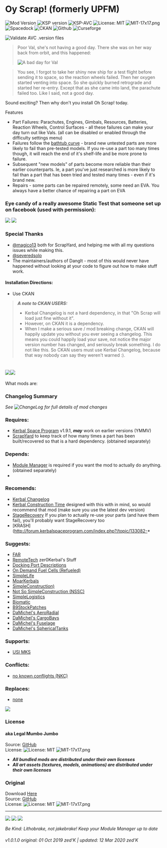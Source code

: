<!-- Readme.md v1.0.0.2
Oy Scrap! (formerly UPFM)
created: 01 Oct 19
updated: 2020 03 12 -->
<!-- # KerbGuise Experimental engineering (KGEx)
#### Brings you: -->
<!-- Download on SpaceDock or Github or Curseforge. Also available on CKAN. -->

# Oy Scrap! (formerly UPFM)
![Mod Version](https://img.shields.io/github/v/release/zer0Kerbal/OhScrap?include_prereleases?style=plastic)
![KSP version](https://img.shields.io/endpoint?url=https://raw.githubusercontent.com/zer0Kerbal/OhScrap/master/json/ksp.json?style=plastic) ![KSP-AVC](https://img.shields.io/badge/KSP-AVC--supported-brightgreen.svg?style=plastic) ![License: MIT](https://img.shields.io/endpoint?url=https://raw.githubusercontent.com/zer0Kerbal/OhScrap/master/json/license.json?style=plastic) ![MIT-17x17.png](https://i.postimg.cc/bvjfsMP5/MIT-17x17.png)   
![Spacedock](https://img.shields.io/badge/SpaceDock-listed-blue.svg?style=plastic) ![CKAN](https://img.shields.io/badge/CKAN-Indexed-blue.svg?style=plastic) ![Github](https://img.shields.io/badge/Github-Indexed-blue.svg?style=plastic) ![Curseforge](https://img.shields.io/badge/CurseForge-listed-blue.svg?style=plastic)
  
![Validate AVC .version files](https://github.com/zer0Kerbal/OhScrap/workflows/Validate%20AVC%20.version%20files/badge.svg)  
  
> Poor Val, she's not having a good day. There she was on her way back from orbit, and this happened: 
>
> ![A bad day for Val](https://i.imgur.com/2V0F5DT.png)

> You see, I forgot to take her shiny new ship for a test flight before sending it to space, so the reaction wheels failed. Then her oxygen started venting into space. So she quickly burned retrograde and started her re-entry. Except that as she came into land, the parachute failed too. Like I said, not a good day.

Sound exciting? Then why don't you install Oh Scrap! today.

Features

- Part Failures: Parachutes, Engines, Gimbals, Resources, Batteries, Reaction Wheels, Control Surfaces - all these failures can make your day turn out like Vals. (all can be disabled or enabled through the difficulty settings menu)
- Failures follow the [bathtub curve](https://en.wikipedia.org/wiki/Bathtub_curve) - brand new untested parts are more likely to fail than pre-tested models. If you re-use a part too many times though, it will reach the end of it's shelf-life and be more prone to failure.
- Subsequent "new models" of parts become more reliable than their earlier counterparts. Ie, a part you've just researched is more likely to fail than a part that has been tried and tested many times - even if it's brand new.
- Repairs - some parts can be repaired remotely, some need an EVA. You always have a better chance of repairing a part on EVA

### Eye candy of a really awesome Static Test that someone set up on facebook (used with permission):
![](https://i.imgur.com/eWRLoBR.jpg)
![](https://i.imgur.com/EyWm9e9.jpg)

### Special Thanks
- [@magico13](https://forum.kerbalspaceprogram.com/index.php?/profile/73338-magico13/) both for ScrapYard, and helping me with all my questions issues while making this.
- [@severedsolo](https://forum.kerbalspaceprogram.com/index.php?/profile/80345-severedsolo/)
- The maintainers/authors of DangIt - most of this would never have happened without looking at your code to figure out how to make stuff work.

#### Installation Directions:
- Use CKAN

> ***A note to CKAN USERS:***
> - Kerbal Changelog is not a hard dependency, in that "Oh Scrap will load just fine without it".
> - However, on CKAN it is a dependency.
> - When I make a serious save / mod breaking change, CKAN will happily update you without you ever seeing a changelog. This means you could happily load your save, not notice the major version number has changed, and seriously break something. I do not like this. So CKAN users must use Kerbal Changelog, because that way nobody can say they weren't warned :).
# ![](https://i.imgur.com/OO5d907.png)![](https://i.imgur.com/OO5d907.png)

 What mods are:
### Changelog Summary
*See ![ChangeLog](https://github.com/zer0Kerbal/OhScrap/Changelog.cfg) for full details of mod changes*

### Requires:
- [Kerbal Space Program](https://kerbalspaceprogram.com) v1.9.1, ***may*** work on earlier versions (YMMV)
- [ScrapYard](https://forum.kerbalspaceprogram.com/index.php?/topic/178641-*)  to keep track of how many times a part has been built/recovered so that is a hard dependency. (obtained separately)

### Depends:
- [Module Manager](https://forum.kerbalspaceprogram.com/index.php?/topic/50533-*) is required if you want the mod to actually do anything. (obtained separately)
- []()

### Recomends:
- [Kerbal Changelog](https://forum.kerbalspaceprogram.com/index.php?/topic/179207-*)
- [Kerbal Construction Time](https://forum.kerbalspaceprogram.com/index.php?/topic/182877-*) designed with this with in mind, so would recommend that mod (make sure you use the latest dev version)
- [StageRecovery](https://forum.kerbalspaceprogram.com/index.php?/topic/179306-*) If you plan to actually re-use your parts (and have them fail), you'll probably want StageRecovery too
- [KRASH](http://forum.kerbalspaceprogram.com/index.php?/topic/133082-*

### Suggests:
- [FAR](https://forum.kerbalspaceprogram.com/index.php?/topic/179445-*)
- [RemoteTech](http://remotetechnologiesgroup.github.io/RemoteTech/)
zer0Kerbal's Stuff
- [Docking Port Descriptions](https://github.com/zer0Kerbal/KGEx/MM-Patches/DockingPortDescriptions)
- [On Demand Fuel Cells (Refueled)](https://forum.kerbalspaceprogram.com/index.php?/topic/187625-*)
- [SimpleLife](https://forum.kerbalspaceprogram.com/index.php?/topic/191526-*)
- [MoarKerbals](https://forum.kerbalspaceprogram.com/index.php?/topic/191525-*)
- [SimpleConstruction)](https://forum.kerbalspaceprogram.com/index.php?/topic/191424-ksp-*)
- [Not So SimpleConstruction (NSSC)](https://forum.kerbalspaceprogram.com/index.php?/topic/191504-*)
- [SimpleLogistics](https://forum.kerbalspaceprogram.com/index.php?/topic/191045-*/)
- [Biomatic](https://forum.kerbalspaceprogram.com/index.php?/topic/191426-*)
- [B9StockPatches](https://forum.kerbalspaceprogram.com/index.php?/topic/190870-*)
- [DaMichel's AeroRadial](https://spacedock.info/mod/2338)
- [DaMichel's CargoBays](https://spacedock.info/mod/2339)
- [DaMichel's Fuselage](https://spacedock.info/mod/2340)
- [DaMichel's SphericalTanks](https://spacedock.info/mod/2342)

### Supports:
- [USI MKS](http://forum.kerbalspaceprogram.com/index.php?/topic/154587-*)

### Conflicts:
- [no known conflights (NKC)]()

### Replaces:
- [none]()

<a href="https://forum.kerbalspaceprogram.com/index.php?/topic/83212-*" target="_blank"><img src="https://i.imgur.com/YdYfStN.jpg"/></a>

### License
#### aka Legal Mumbo Jumbo
Source: [GitHub](https://github.com/zer0Kerbal/OhScrap)  
License: ![License: MIT](https://img.shields.io/endpoint?url=https://raw.githubusercontent.com/zer0Kerbal/OhScrap/master/json/license.json?style=plastic) ![MIT-17x17.png](https://i.postimg.cc/bvjfsMP5/MIT-17x17.png)<br>

- ***All bundled mods are distributed under their own licenses***<br>
- ***All art assets (textures, models, animations) are distributed under their own licenses*** 

### Original
Download [Here](https://github.com/zer0Kerbal/OhScrap/releases/latest/)  
Source: [GitHub](https://github.com/zer0Kerbal/OhScrap/releases/latest/ "GitHub")  
License: ![License: MIT](https://img.shields.io/endpoint?url=https://raw.githubusercontent.com/zer0Kerbal/OhScrap/master/json/license.json?style=plastic) ![MIT-17x17.png](https://i.postimg.cc/bvjfsMP5/MIT-17x17.png)  

***

<a href="https://github.com/zer0Kerbal/OhScrap/releases/latest" target="_blank"><img src="https://i.imgur.com/RE4Ppr9.png"/></a>
<a href="https://spacedock.info/mod/2364" target="_blank"><img src="https://i.imgur.com/m0a7tn2.png"/></a>
<a href="https://www.curseforge.com/kerbal/ksp-mods/ohscrap" target="_blank"><img src="https://i.postimg.cc/RZNyB5vP/Download-On-Curse.png"/></a>

 *Be Kind: Lithobrake, not jakebrake! Keep your Module Manager up to date*

 ###### v1.0.1.0 original: 01 Oct 2019 zed'K | updated: 12 Mar 2020 zed'K
<!--
this fie: CC BY-NC-SA-3.0
zer0Kerbal-->
